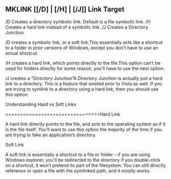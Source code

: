 ## MKLINK [[/D] | [/H] | [/J]] Link Target

/D Creates a directory symbolic link. Default is a file symbolic link. /H Creates a hard link instead of a symbolic link. /J Creates a Directory Junction.

/D creates a symbolic link, or a soft link.This essentially acts like a shortcut to a folder in prior versions of Windows, except you don’t have to use an actual shortcut.

/H creates a hard link, which points directly to the file.This option can’t be used for folders directly for some reason, you’ll have to use the next option.

/J creates a “Directory Junction”A Directory Junction is actually just a hard link to a directory. This is a feature that existed prior to Vista as well. If you are trying to symlink to a directory using a hard link, then you should use this option.

Understanding Hard vs Soft Links

================================Hard Link

A hard link directly points to the file, and acts to the operating system as if it is the file itself. You’ll want to use this option the majority of the time if you are trying to fake an application’s directory.

Soft Link

A soft link is essentially a shortcut to a file or folder – if you are using Windows explorer, you’ll be redirected to the directory if you double-click on a shortcut, it won’t pretend its part of the filesystem. You can still directly reference or open a file with the symlinked path, and it mostly works.